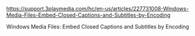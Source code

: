 https://support.3playmedia.com/hc/en-us/articles/227731008-Windows-Media-Files-Embed-Closed-Captions-and-Subtitles-by-Encoding

Windows Media Files: Embed Closed Captions and Subtitles by Encoding
